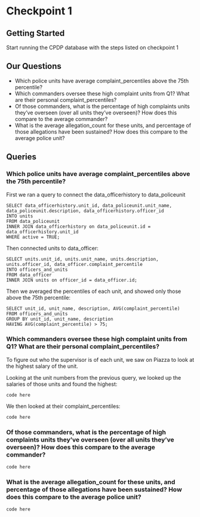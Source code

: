 # Checkpoint 1

## Getting Started
Start running the CPDP database with the steps listed on checkpoint 1

## Our Questions
* Which police units have average complaint_percentiles above the 75th percentile?
* Which commanders oversee these high complaint units from Q1? What are their personal complaint_percentiles?
* Of those commanders, what is the percentage of high complaints units they’ve overseen (over all units they’ve overseen)? How does this compare to the average commander?
* What is the average allegation_count for these units, and percentage of those allegations have been sustained? How does this compare to the average police unit?


## Queries

### Which police units have average complaint_percentiles above the 75th percentile?

First we ran a query to connect the data_officerhistory to data_policeunit
```
SELECT data_officerhistory.unit_id, data_policeunit.unit_name, data_policeunit.description, data_officerhistory.officer_id
INTO units
FROM data_policeunit
INNER JOIN data_officerhistory on data_policeunit.id = data_officerhistory.unit_id
WHERE active = TRUE;
```
Then connected units to data_officer:
```
SELECT units.unit_id, units.unit_name, units.description, units.officer_id, data_officer.complaint_percentile
INTO officers_and_units
FROM data_officer
INNER JOIN units on officer_id = data_officer.id;
```
Then we averaged the percentiles of each unit, and showed only those above the 75th percentile:
```
SELECT unit_id, unit_name, description, AVG(complaint_percentile)
FROM officers_and_units
GROUP BY unit_id, unit_name, description
HAVING AVG(complaint_percentile) > 75;
```

### Which commanders oversee these high complaint units from Q1? What are their personal complaint_percentiles?

To figure out who the supervisor is of each unit, we saw on Piazza to look at the highest salary of the unit.

Looking at the unit numbers from the previous query, we looked up the salaries of those units and found the highest:
```
code here
```
We then looked at their complaint_percentiles:
```
code here
```

### Of those commanders, what is the percentage of high complaints units they’ve overseen (over all units they’ve overseen)? How does this compare to the average commander?
```
code here
```

### What is the average allegation_count for these units, and percentage of those allegations have been sustained? How does this compare to the average police unit?
```
code here
```
